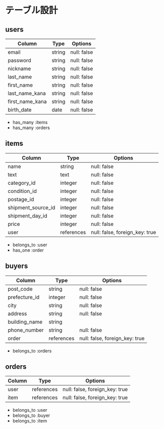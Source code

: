 # テーブル設計

## users

| Column          | Type          | Options                                      |
| --------------- | ------------- | -------------------------------------------- |
| email           | string        | null: false                                  |
| password        | string        | null: false                                  |
| nickname        | string        | null: false                                  |
| last_name       | string        | null: false                                  |
| first_name      | string        | null: false                                  |
| last_name_kana  | string        | null: false                                  |
| first_name_kana | string        | null: false                                  |
| birth_date      | date          | null: false                                  |

- has_many :items
- has_many :orders


## items

| Column             | Type         | Options                                      |
| ------------------ | ------------ | -------------------------------------------- |
| name               | string       | null: false                                  |
| text               | text         | null: false                                  |
| category_id        | integer      | null: false                                  |
| condition_id       | integer      | null: false                                  |
| postage_id         | integer      | null: false                                  |
| shipment_source_id | integer      | null: false                                  |
| shipment_day_id    | integer      | null: false                                  |
| price              | integer      | null: false                                  |
| user               | references   | null: false, foreign_key: true               |

- belongs_to :user
- has_one :order


## buyers

| Column           | Type          | Options                                      |
| ---------------- | ------------- | -------------------------------------------- |
| post_code        | string        | null: false                                  |
| prefecture_id    | integer       | null: false                                  |
| city             | string        | null: false                                  |
| address          | string        | null: false                                  |
| building_name    | string        |                                              |
| phone_number     | string        | null: false                                  |
| order            | references    | null: false, foreign_key: true               |

- belongs_to :orders


## orders

| Column           | Type          | Options                                      |
| ---------------- | ------------- | -------------------------------------------- |
| user             | references    | null: false, foreign_key: true               |
| item             | references    | null: false, foreign_key: true               |

- belongs_to :user
- belongs_to :buyer
- belongs_to :item